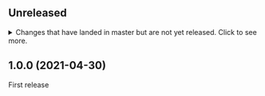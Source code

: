 ## Unreleased

<details>
  <summary>
    Changes that have landed in master but are not yet released.
    Click to see more.
  </summary>
  <div>

## x.y.z (20xx-xx-xx)


### Added

- xxxx
- xxxx


### Changed

- xxxx
- xxxx


### Fixed

- xxxx
- xxxx


### Removed

- xxxx
- xxxx


  </div>
</details>


## 1.0.0 (2021-04-30)

First release

